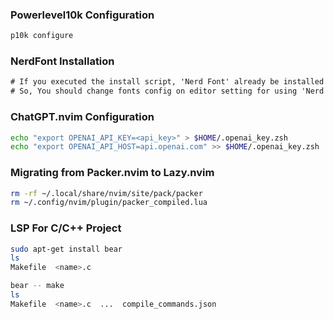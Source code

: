### Powerlevel10k Configuration

```bash
p10k configure
```

### NerdFont Installation

```txt
# If you executed the install script, 'Nerd Font' already be installed in your env.
# So, You should change fonts config on editor setting for using 'Nerd Font'.
```

### ChatGPT.nvim Configuration

```bash
echo "export OPENAI_API_KEY=<api_key>" > $HOME/.openai_key.zsh
echo "export OPENAI_API_HOST=api.openai.com" >> $HOME/.openai_key.zsh
```

### Migrating from Packer.nvim to Lazy.nvim

```bash
rm -rf ~/.local/share/nvim/site/pack/packer
rm ~/.config/nvim/plugin/packer_compiled.lua
```

### LSP For C/C++ Project

```bash
sudo apt-get install bear
ls
Makefile  <name>.c

bear -- make
ls
Makefile  <name>.c  ...  compile_commands.json
```
